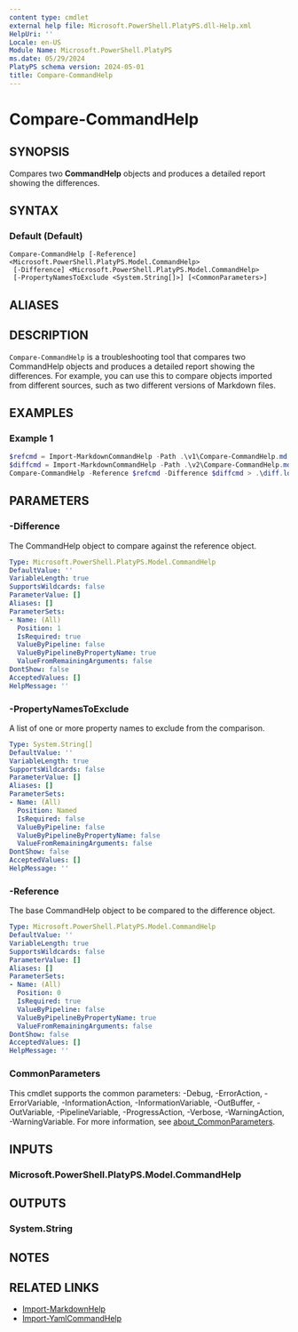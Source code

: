 ```yaml
---
content type: cmdlet
external help file: Microsoft.PowerShell.PlatyPS.dll-Help.xml
HelpUri: ''
Locale: en-US
Module Name: Microsoft.PowerShell.PlatyPS
ms.date: 05/29/2024
PlatyPS schema version: 2024-05-01
title: Compare-CommandHelp
---
```


# Compare-CommandHelp

## SYNOPSIS

Compares two **CommandHelp** objects and produces a detailed report showing the differences.

## SYNTAX

### Default (Default)

```
Compare-CommandHelp [-Reference] <Microsoft.PowerShell.PlatyPS.Model.CommandHelp>
 [-Difference] <Microsoft.PowerShell.PlatyPS.Model.CommandHelp>
 [-PropertyNamesToExclude <System.String[]>] [<CommonParameters>]
```

## ALIASES

## DESCRIPTION

`Compare-CommandHelp` is a troubleshooting tool that compares two CommandHelp objects and produces a
detailed report showing the differences. For example, you can use this to compare objects imported
from different sources, such as two different versions of Markdown files.

## EXAMPLES

### Example 1

```powershell
$refcmd = Import-MarkdownCommandHelp -Path .\v1\Compare-CommandHelp.md
$diffcmd = Import-MarkdownCommandHelp -Path .\v2\Compare-CommandHelp.md
Compare-CommandHelp -Reference $refcmd -Difference $diffcmd > .\diff.log
```

## PARAMETERS

### -Difference

The CommandHelp object to compare against the reference object.

```yaml
Type: Microsoft.PowerShell.PlatyPS.Model.CommandHelp
DefaultValue: ''
VariableLength: true
SupportsWildcards: false
ParameterValue: []
Aliases: []
ParameterSets:
- Name: (All)
  Position: 1
  IsRequired: true
  ValueByPipeline: false
  ValueByPipelineByPropertyName: true
  ValueFromRemainingArguments: false
DontShow: false
AcceptedValues: []
HelpMessage: ''
```

### -PropertyNamesToExclude

A list of one or more property names to exclude from the comparison.

```yaml
Type: System.String[]
DefaultValue: ''
VariableLength: true
SupportsWildcards: false
ParameterValue: []
Aliases: []
ParameterSets:
- Name: (All)
  Position: Named
  IsRequired: false
  ValueByPipeline: false
  ValueByPipelineByPropertyName: false
  ValueFromRemainingArguments: false
DontShow: false
AcceptedValues: []
HelpMessage: ''
```

### -Reference

The base CommandHelp object to be compared to the difference object.

```yaml
Type: Microsoft.PowerShell.PlatyPS.Model.CommandHelp
DefaultValue: ''
VariableLength: true
SupportsWildcards: false
ParameterValue: []
Aliases: []
ParameterSets:
- Name: (All)
  Position: 0
  IsRequired: true
  ValueByPipeline: false
  ValueByPipelineByPropertyName: true
  ValueFromRemainingArguments: false
DontShow: false
AcceptedValues: []
HelpMessage: ''
```

### CommonParameters

This cmdlet supports the common parameters: -Debug, -ErrorAction, -ErrorVariable,
-InformationAction, -InformationVariable, -OutBuffer, -OutVariable, -PipelineVariable,
-ProgressAction, -Verbose, -WarningAction, -WarningVariable. For more information, see
[about_CommonParameters](https://go.microsoft.com/fwlink/?LinkID=113216).

## INPUTS

### Microsoft.PowerShell.PlatyPS.Model.CommandHelp

## OUTPUTS

### System.String

## NOTES

## RELATED LINKS

- [Import-MarkdownHelp](Import-MarkdownHelp.md)
- [Import-YamlCommandHelp](Import-YamlCommandHelp.md)
